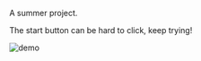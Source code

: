 A summer project.

The start button can be hard to click, keep trying!

![demo](https://user-images.githubusercontent.com/4059636/162628183-b01fc7b3-cc55-4aa7-b7a9-df448e96336e.gif)
